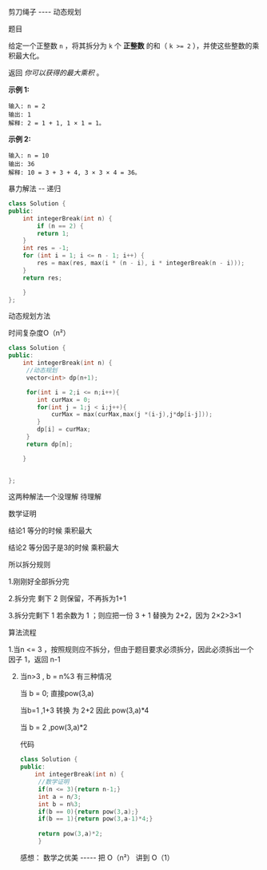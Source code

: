 剪刀绳子  ----  动态规划



题目

给定一个正整数 `n` ，将其拆分为 `k` 个 **正整数** 的和（ `k >= 2` ），并使这些整数的乘积最大化。

返回 *你可以获得的最大乘积* 。

 

**示例 1:**

```
输入: n = 2
输出: 1
解释: 2 = 1 + 1, 1 × 1 = 1。
```

**示例 2:**

```
输入: n = 10
输出: 36
解释: 10 = 3 + 3 + 4, 3 × 3 × 4 = 36。
```





暴力解法  -- 递归

```c++
class Solution {
public:
    int integerBreak(int n) {
        if (n == 2) {
        return 1;
    }
    int res = -1;
    for (int i = 1; i <= n - 1; i++) {
        res = max(res, max(i * (n - i), i * integerBreak(n - i)));
    }
    return res;

    }
};
```





动态规划方法

时间复杂度O（n²）

```c++
class Solution {
public:
    int integerBreak(int n) {
     //动态规划
     vector<int> dp(n+1);

     for(int i = 2;i <= n;i++){
        int curMax = 0;
        for(int j = 1;j < i;j++){
            curMax = max(curMax,max(j *(i-j),j*dp[i-j]));
        }
        dp[i] = curMax;
     }
     return dp[n];

    }

    
};
```



这两种解法一个没理解 待理解





数学证明

结论1  等分的时候 乘积最大    

结论2  等分因子是3的时候 乘积最大

所以拆分规则  

1.刚刚好全部拆分完  

2.拆分完 剩下  2    则保留，不再拆为1+1 

3.拆分完剩下  1      若余数为 1 ；则应把一份 3 + 1 替换为 2+2，因为 2×2>3×1 



算法流程

1.当n <= 3 ，按照规则应不拆分，但由于题目要求必须拆分，因此必须拆出一个因子 1，返回 n-1

2. 当n>3 , b = n%3  有三种情况   

   当 b = 0; 直接pow(3,a)

   当b=1 ,1+3 转换 为  2+2  因此 pow(3,a)*4

   当 b = 2 ,pow(3,a)*2

   

   代码

   ```c++
   class Solution {
   public:
       int integerBreak(int n) {
        //数学证明
        if(n <= 3){return n-1;}
        int a = n/3;  
        int b = n%3;
        if(b == 0){return pow(3,a);}
        if(b == 1){return pow(3,a-1)*4;}
        
        return pow(3,a)*2;
        }
   ```

   

   感想：  数学之优美    -----   把 O（n²） 讲到 O（1）
